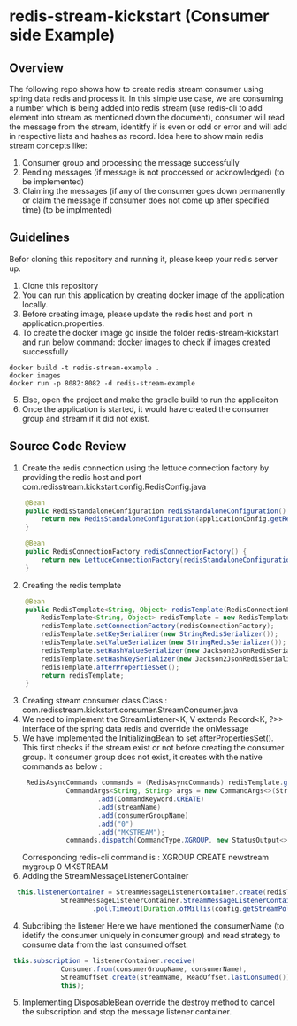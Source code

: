 # redis-stream-kickstart (Consumer side Example)

## Overview
The following repo shows how to create redis stream consumer using spring data redis and process it.
In this simple use case, we are consuming a number which is being added into redis stream (use redis-cli to add element into stream as mentioned down the document), consumer will read the message from the stream, identitfy if is even or odd or error and will add in respective lists and hashes as record. Idea here to show main redis stream concepts like:
  1. Consumer group and processing the message successfully
  2. Pending messages (if message is not proccessed or acknowledged) (to be implemented)
  3. Claiming the messages (if any of the consumer goes down permanently or claim the message if consumer does not come up after specified time) (to be implmented)

## Guidelines
Befor cloning this repository and running it, please keep your redis server up.

1. Clone this repository
2. You can run this application by creating docker image of the application locally.
3. Before creating image, please update the redis host and port in application.properties.
4. To create the docker image go inside the folder redis-stream-kickstart and run below command:
docker images to check if images created successfully
```docker
docker build -t redis-stream-example .
docker images
docker run -p 8082:8082 -d redis-stream-example
```
5. Else, open the project and make the gradle build to run the applicaiton
6. Once the application is started, it would have created the consumer group and stream if it did not exist.

## Source Code Review
1. Create the redis connection using the lettuce connection factory by providing the redis host and port
  com.redisstream.kickstart.config.RedisConfig.java
```java
    @Bean
    public RedisStandaloneConfiguration redisStandaloneConfiguration() {
        return new RedisStandaloneConfiguration(applicationConfig.getRedisHost(), applicationConfig.getRedisPort());
    }

    @Bean
    public RedisConnectionFactory redisConnectionFactory() {
        return new LettuceConnectionFactory(redisStandaloneConfiguration());
    }
```
2. Creating the redis template
```java 
    @Bean
    public RedisTemplate<String, Object> redisTemplate(RedisConnectionFactory redisConnectionFactory) {
        RedisTemplate<String, Object> redisTemplate = new RedisTemplate<>();
        redisTemplate.setConnectionFactory(redisConnectionFactory);
        redisTemplate.setKeySerializer(new StringRedisSerializer());
        redisTemplate.setValueSerializer(new StringRedisSerializer());
        redisTemplate.setHashValueSerializer(new Jackson2JsonRedisSerializer<>(String.class));
        redisTemplate.setHashKeySerializer(new Jackson2JsonRedisSerializer<>(Integer.class));
        redisTemplate.afterPropertiesSet();
        return redisTemplate;
    }
```
3. Creating stream consumer class
  Class : com.redisstream.kickstart.consumer.StreamConsumer.java
  1. We need to implement the StreamListener<K, V extends Record<K, ?>> interface of the spring data redis and override the onMessage
  2. We have implemented the InitializingBean to set afterPropertiesSet(). 
     This first checks if the stream exist or not before creating the consumer group. It consumer group does not exist, it creates with the native commands as below :
     ```java
      RedisAsyncCommands commands = (RedisAsyncCommands) redisTemplate.getConnectionFactory().getConnection().getNativeConnection();
                CommandArgs<String, String> args = new CommandArgs<>(StringCodec.UTF8)
                        .add(CommandKeyword.CREATE)
                        .add(streamName)
                        .add(consumerGroupName)
                        .add("0")
                        .add("MKSTREAM");
                commands.dispatch(CommandType.XGROUP, new StatusOutput<>(StringCodec.UTF8), args);
     ```
     Corresponding redis-cli command is : XGROUP CREATE newstream mygroup 0 MKSTREAM
   3. Adding the StreamMessageListenerContainer
   ```java
     this.listenerContainer = StreamMessageListenerContainer.create(redisTemplate.getConnectionFactory(),
                StreamMessageListenerContainer.StreamMessageListenerContainerOptions.builder()
                        .pollTimeout(Duration.ofMillis(config.getStreamPollTimeout())).build());
   ```
   4. Subcribing the listener
   Here we have mentioned the consumerName (to idetify the consumer uniquely in consumer group) and read strategy to consume data from the last consumed offset.
   ```java
    this.subscription = listenerContainer.receive(
                Consumer.from(consumerGroupName, consumerName),
                StreamOffset.create(streamName, ReadOffset.lastConsumed()),
                this);
   ```
   5. Implementing DisposableBean
    override the destroy method to cancel the subscription and stop the message listener container.
   
